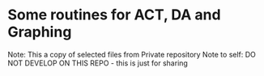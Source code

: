 # Some routines for ACT, DA and Graphing

Note: This a copy of selected files from Private repository
Note to self: DO NOT DEVELOP ON THIS REPO - this is just for sharing
